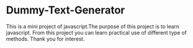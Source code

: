 # Dummy-Text-Generator
This is a mini project of javascript.The purpose of this project is to learn javascript. From this project you can learn practical use of different type of methods.
Thank you for interest.
